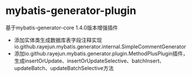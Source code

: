 # mybatis-generator-plugin
基于mybatis-generator-core 1.4.0版本增强插件
* 添加实体类生成数据库表字段注释实现io.github.rayejun.mybatis.generator.internal.SimpleCommentGenerator
* 添加io.github.rayejun.mybatis.generator.plugin.MethodPlusPlugin插件，生成insertOrUpdate、insertOrUpdateSelective、batchInsert、updateBatch、updateBatchSelective方法
